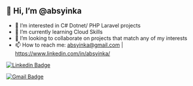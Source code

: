 ## 👋 Hi, I’m @absyinka
- 👀 I’m interested in C# Dotnet/ PHP Laravel projects
- 🌱 I’m currently learning Cloud Skills
- 💞️ I’m looking to collaborate on projects that match any of my interests
- 📫 How to reach me: absyinka@gmail.com | https://www.linkedin.com/in/absyinka/

[![Linkedin Badge](https://img.shields.io/badge/-absyinka-blue?style=for-the-badge&logo=Linkedin&logoColor=white&link=https:/www.linkedin.com/in/absyinka/)](https://www.linkedin.com/in/absyinka/)

[![Gmail Badge](https://img.shields.io/badge/-absyinka@gmail.com-c14438?style=for-the-badge&logo=Gmail&logoColor=white)](mailto:absyinka@gmail.com)
<!---
absyinka/absyinka is a ✨ special ✨ repository because its `README.md` (this file) appears on your GitHub profile.
You can click the Preview link to take a look at your changes.
--->
